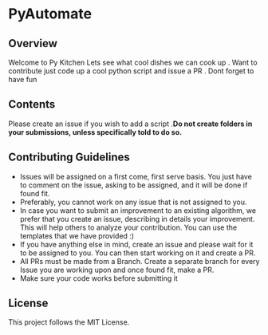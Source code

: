 # PyAutomate

## Overview
Welcome to Py Kitchen Lets see what cool dishes we can cook up .
Want to contribute just code up a cool python script and issue a PR .
Dont forget to have fun 

## Contents

Please create an issue if you wish to add a script .**Do not create folders in your submissions, unless specifically told to do so.**

## Contributing Guidelines
- Issues will be assigned on a first come, first serve basis. You just have to comment on the issue, asking to be assigned, and it will be done if found fit.
- Preferably, you cannot work on any issue that is not assigned to you.
- In case you want to submit an improvement to an existing algorithm, we prefer that you create an issue, describing in details your improvement. This will help others to analyze your contribution. You can use the templates that we have provided :)
- If you have anything else in mind, create an issue and please wait for it to be assigned to you. You can then start working on it and create a PR.
- All PRs must be made from a Branch. Create a separate branch for every Issue you are working upon and once found fit, make a PR.
- Make sure your code works before submitting it 
## License
This project follows the MIT License.
